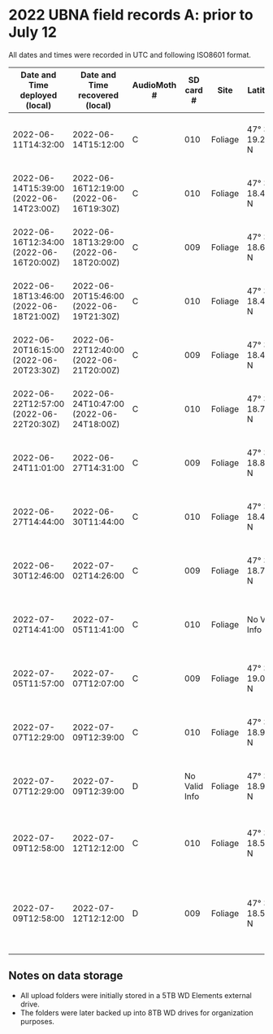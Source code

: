 # 2022 UBNA field records A: prior to July 12

All dates and times were recorded in UTC and following ISO8601 format.

Date and Time deployed (local) | Date and Time recovered (local) | AudioMoth # | SD card # | Site | Latitude | Longitude | Altitude (m) | Duration (HH:MM) | # of Files | GB used | Storage Space (GB) | Sampling rate (Hz) | Gain | Filter | Amplitude threshold | Battery start (V) | Battery end (V) | Deployer | Upload folder name | Daily Recording Period | Activity Cycle | Activity per Day | Notes
-----|-----|-----|-----|-----|-----|-----|-----|-----|-----|-----|-----|-----|-----|-----|-----|-----|-----|-----|-----|-----|-----|-----|-----|
2022-06-11T14:32:00 | 2022-06-14T15:12:00 | C | 010 | Foliage | 47° 39' 19.212'' N | 122° 17' 25.962'' W | 5.19 | 72:40 | - | - | 127.8 | 250000 | Medium | None | None | - | - | AK | - | 0:00 - 24:00 | Recording: 1795 secs; Sleep: 5 secs | Recording: 1436 min; Sleep: 4 min | No files found. Either SD card error or config error.
2022-06-14T15:39:00 (2022-06-14T23:00Z) | 2022-06-16T12:19:00 (2022-06-16T19:30Z) | C | 010 | Foliage | 47° 39' 18.450'' N | 122° 17' 27.048'' W | 5.95 | 44:40 (44.5) | 91 | 79.6 | 127.8 | 250000 | Medium | None | None | (4.3) | (3.6) | AK | recover-20220616_unit2 | 0:00 - 24:00 | Recording: 1795 secs; Sleep: 5 secs | Recording: 1436 min; Sleep: 4 min | Weather has been partly cloudy with occasional rain.
2022-06-16T12:34:00 (2022-06-16T20:00Z) | 2022-06-18T13:29:00 (2022-06-18T20:00Z) | C | 009 | Foliage | 47° 39' 18.642'' N | 122° 17' 27.108'' W | 4.71 | 48:55 (48) | 98 | 86.5 | 127.8 | 250000 | Medium | None | None | (4.2) | (3.6) | AK | recover-20220618_unit2 | 0:00 - 24:00 | Recording: 1795 secs; Sleep: 5 secs | Recording: 1436 min; Sleep: 4 min | Lack of location reference pictures.
2022-06-18T13:46:00 (2022-06-18T21:00Z) | 2022-06-20T15:46:00 (2022-06-19T21:30Z) | C | 010 | Foliage | 47° 39' 18.420'' N | 122° 17' 27.252'' W | 5.59 | 50:00 (24.5) | 51 | 44.8 | 127.8 | 250000 | Medium | None | None | (4.2) | (3.9) | AK | recover-20220620_unit2 | 0:00 - 24:00 | Recording: 1795 secs; Sleep: 5 secs | Recording: 1436 min; Sleep: 4 min | Cloudy w/ occasional light rain. Rising temperatures forecasted.
2022-06-20T16:15:00 (2022-06-20T23:30Z) | 2022-06-22T12:40:00 (2022-06-21T20:00Z) | C | 009 | Foliage | 47° 39' 18.420'' N | 122° 17' 27.252'' W | 4.88 | 44:25 (20.5) | 43 | 37.3 | 127.8 | 250000 | Medium | None | None | (4.2) | (4.0) | AK | recover-20220622_unit2 | 0:00 - 24:00 | Recording: 1795 secs; Sleep: 5 secs | Recording: 1436 min; Sleep: 4 min | SD card #2 and #4 needed to be formatted.
2022-06-22T12:57:00 (2022-06-22T20:30Z) | 2022-06-24T10:47:00 (2022-06-24T18:00Z) | C | 010 | Foliage | 47° 39' 18.708'' N | 122° 17' 26.922'' W | 5.71 | 45:50 (45.5) | 94 | 82.4 | 127.8 | 250000 | Medium | None | None | (4.2) | (3.9) | AK | recover-20220624_unit2 | 0:00 - 24:00 | Recording: 1795 secs; Sleep: 5 secs | Recording: 1436 min; Sleep: 4 min | Temperatures rising.
2022-06-24T11:01:00 | 2022-06-27T14:31:00 | C | 009 | Foliage | 47° 39' 18.852'' N | 122° 17' 26.532'' W | 5.91 | 75:30 | 142 | 127.4 | 127.8 | 250000 | Medium | None | None | (4.3) | (3.5) | AK | recover-20220627_unit2 | 0:00 - 24:00 | Recording: 1795 secs; Sleep: 5 secs | Recording: 1436 min; Sleep: 4 min | SD card full at 10AM on date of retrieval. Heat advisory in effect.
2022-06-27T14:44:00 | 2022-06-30T11:44:00 | C | 010 | Foliage | 47° 39' 18.408'' N | 122° 17' 26.448'' W | 5.92 | 69:00 | 135 | 119 | 127.8 | 250000 | Medium | None | None | (4.3) | (3.8) | AK | recover-20220630_unit2 | 0:00 - 24:00 | Recording: 1795 secs; Sleep: 5 secs | Recording: 1436 min; Sleep: 4 min | Ziploc Bag
2022-06-30T12:46:00 | 2022-07-02T14:26:00 | C | 009 | Foliage | 47° 39' 18.750'' N | 122° 17' 26.802'' W | 8.04 | 49:40 | 102 | 92 | 127.8 | 250000 | Medium | None | None | (4.2) | (3.8) | AK | recover-20220702_unit2 | 0:00 - 24:00 | Recording: 1795 secs; Sleep: 5 secs | Recording: 1436 min; Sleep: 4 min | Ziploc Bag
2022-07-02T14:41:00 | 2022-07-05T11:41:00 | C | 010 | Foliage | No Valid Info | No Valid Info | 7.21 | 69:00 | 98 | 84.4 | 127.8 | 250000 | Medium | None | None | (4.2) | (3.8) | AK | recover-20220705_unit2 | 0:00 - 24:00 | Recording: 1795 secs; Sleep: 5 secs | Recording: 1436 min; Sleep: 4 min | Ziploc Bag
2022-07-05T11:57:00 | 2022-07-07T12:07:00 | C | 009 | Foliage | 47° 39' 19.080'' N | 122° 17' 26.370'' W | 6.42 | 48:10 | 100 | 86.6 | 127.8 | 250000 | Medium | None | None | (4.3) | (3.8) | AK | recover-20220707_unit2 | 0:00 - 24:00 | Recording: 1795 secs; Sleep: 5 secs | Recording: 1436 min; Sleep: 4 min | Ziploc Bag
2022-07-07T12:29:00 | 2022-07-09T12:39:00 | C | 010 | Foliage | 47° 39' 18.900'' N | 122° 17' 26.418'' W | 6.19 | 48:10 | - | - | 127.8 | 250000 | Medium | None | None | (4.3) | - | AK | - | 0:00 - 24:00 | Recording: 1795 secs; Sleep: 5 secs | Recording: 1436 min; Sleep: 4 min | Placed in Ziploc Bag. SD card had popped back out.
2022-07-07T12:29:00 | 2022-07-09T12:39:00 | D | No Valid Info | Foliage | 47° 39' 18.900'' N | 122° 17' 26.418'' W | 6.19 | 48:10 | 98 | 86.6 | 127.8 | 250000 | Medium | None | None | (4.2) | No Valid Info | AK | recover-20220709_unit3 | 0:00 - 24:00 | Recording: 1795 secs; Sleep: 5 secs | Recording: 1436 min; Sleep: 4 min | Placed in Audiomoth Case
2022-07-09T12:58:00 | 2022-07-12T12:12:00 | C | 010 | Foliage | 47° 39' 18.558'' N | 122° 17' 26.718'' W | 6.22 | 71:14 | 1771 | 127.2 | 127.8 | 250000 | Medium | None | None | (4.3) | No Valid Info | AK | recover-20220712_unit2 | 0:00 - 24:00 | Recording: 1795 secs; Sleep: 5 secs | Recording: 1436 min; Sleep: 4 min | Placed in Ziploc Bag. The files are also stored in upload folder: `recover-20220712/Audiomoth2`
2022-07-09T12:58:00 | 2022-07-12T12:12:00 | D | 009 | Foliage | 47° 39' 18.558'' N | 122° 17' 26.718'' W | 6.22 | 71:14 | 142 | 63.2 | 127.8 | 250000 | Medium | None | None | (4.3) | No Valid Info | AK | recover-20220712_unit3 | 0:00 - 24:00 | Recording: 1795 secs; Sleep: 5 secs | Recording: 1436 min; Sleep: 4 min | Placed in Audiomoth Case. Using non-rechargeable batteries. The files are also stored in upload folder: `recover-20220712/Audiomoth4`

## Notes on data storage

- All upload folders were initially stored in a 5TB WD Elements external drive.
- The folders were later backed up into 8TB WD drives for organization purposes.
